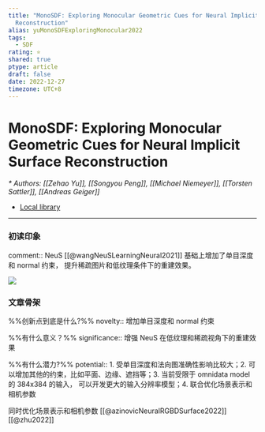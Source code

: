 ```yaml
---
title: "MonoSDF: Exploring Monocular Geometric Cues for Neural Implicit Surface
  Reconstruction"
alias: yuMonoSDFExploringMonocular2022
tags:
  - SDF
rating: ⭐
shared: true
ptype: article
draft: false
date: 2022-12-27
timezone: UTC+8
---
```



# MonoSDF: Exploring Monocular Geometric Cues for Neural Implicit Surface Reconstruction
<cite>* Authors: [[Zehao Yu]], [[Songyou Peng]], [[Michael Niemeyer]], [[Torsten Sattler]], [[Andreas Geiger]]</cite>


* [Local library](zotero://select/items/1_TZEV6ESM)

***

### 初读印象

comment:: NeuS [[@wangNeuSLearningNeural2021]]  基础上增加了单目深度和 normal 约束， 提升稀疏图片和低纹理条件下的重建效果。

![](https://markdown-imagebed.oss-cn-beijing.aliyuncs.com/imgs/202212271128734.png)

### 文章骨架
%%创新点到底是什么?%%
novelty:: 增加单目深度和 normal 约束

%%有什么意义？%%
significance:: 增强 NeuS 在低纹理和稀疏视角下的重建效果

%%有什么潜力?%% 
potential::  1. 受单目深度和法向图准确性影响比较大；2. 可以增加其他的约束，比如平面、边缘、遮挡等；3. 当前受限于 omnidata model 的 384x384 的输入， 可以开发更大的输入分辨率模型；4. 联合优化场景表示和相机参数

同时优化场景表示和相机参数 [[@azinovicNeuralRGBDSurface2022]] [[@zhu2022]]





